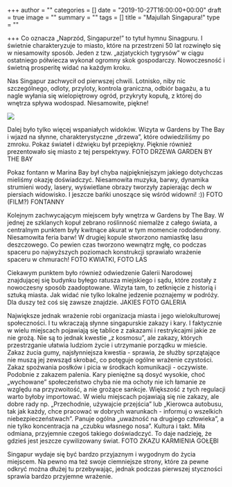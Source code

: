 +++
author = ""
categories = []
date = "2019-10-27T16:00:00+00:00"
draft = true
image = ""
summary = ""
tags = []
title = "Majullah Singapura!"
type = ""

+++
Co oznacza „Naprzód, Singapurze!” to tytuł hymnu Sinagpuru. I świetnie charakteryzuje to miasto, które na przestrzeni 50 lat rozwinęło się w niesamowity sposób. Jeden z tzw. „azjatyckich tygrysów” w ciągu ostatniego półwiecza wykonał ogromny skok gospodarczy. Nowoczesność i świetną prosperitę widać na każdym kroku.

Nas Singapur zachwycił od pierwszej chwili. Lotnisko, niby nic szczególnego, odloty, przyloty, kontrola graniczna, odbiór bagażu, a tu nagle wyłania się wielopiętrowy ogród, przykryty kopułą, z której do wnętrza spływa wodospad. Niesamowite, piękne! 

![](/uploads/20191020_160704-1.jpg)

Dalej było tylko więcej wspaniałych widoków. Wizyta w Gardens by The Bay i wjazd na słynne, charakterystyczne „drzewa”, które odwiedziliśmy po zmroku. Pokaz świateł i dźwięku był przepiękny. Pięknie również prezentowało się miasto z tej perspektywy. FOTO DRZEWA GARDEN BY THE BAY

Pokaz fontann w Marina Bay był chyba najpiękniejszym jakiego dotychczas mieliśmy okazję doświadczyć. Niesamowita muzyka, barwy, dynamika strumieni wody, lasery, wyświetlane obrazy tworzyły zapierając dech w piersiach widowisko. I jeszcze bańki unoszące się wśród widowni! :)) FOTO (FILM?) FONTANNY

Kolejnym zachwycającym miejscem były wnętrza w Gardens by The Bay. W jednej ze szklanych kopuł zebrano roślinność niemalże z całego świata, a centralnym punktem były kwitnące akurat w tym momencie rododendrony. Niesamowita feria barw! W drugiej kopule stworzono namiastkę lasu deszczowego. Co pewien czas tworzono wewnątrz mgłę, co podczas spaceru po najwyższych poziomach konstrukcji sprawiało wrażenie spaceru w chmurach! FOTO KWIATKI, FOTO LAS

Ciekawym punktem było również odwiedzenie Galerii Narodowej znajdującej się budynku byłego ratusza miejskiego i sądu, które zostały z nowoczesny sposób zaadoptowane. Wizyta tam, to zetknięcie z historią i sztuką miasta. Jak widać nie tylko lokalne jedzenie poznajemy w podróży. Dla duszy też coś się zawsze znajdzie. JAKIES FOTO GALERIA

Największe jednak wrażenie robi organizacja miasta i jego wielokulturowej społeczności. I tu wkraczają słynne singapurskie zakazy i kary. I faktycznie w wielu miejscach pojawiają się tablice z zakazami i restrykcajmi jakie ze nie grożą. Nie są to jednak kwestie „z kosmosu”, ale zakazy, których przestrzganie ułatwia ludziom życie i utrzymanie porządku w mieście. Zakaz żucia gumy, najsłynniejsza kwestia - sprawia, że służby sprzątające nie muszą jej zewsząd skrobać, co potęguje ogólne wrażenie czystości. Zakaz spożwania posłków i picia w środkach komunikacji - oczywiste. Podobnie z zakazem palenia. Kary pieniężne są dosyć wysokie, choć „wychowane” społeczeństwo chyba nie ma ochoty nie ich łamanie ze względu na przyzwoitość, a nie grożące sankcje. Większość z tych regulacji warto byłoby importować. W wielu miejscach pojawiają się nie zakazy, ale dobre rady np. „Przechodnie, używajcie przejścia” lub „Kierowca autobusu, tak jak każdy, chce pracować w dobrych warunkach - informuj o wszelkich niebezpieczeństwach”.  Panuje ogólna „uważność na drugiego człowieka”, a nie tylko koncentracja na „czubku własnego nosa”. Kultura i takt. Miła odmiana, przyjemnie czegoś takiego doświadczyć. To daje nadzieję, że gdzieś jest jeszcze cywilizowany świat.  FOTO ZKAZU KARMIENIA GOŁĘBI

Singapur wydaje się być bardzo przyjaznym i wygodnym do życia miejscem. Na pewno  ma też swoje ciemniejsze strony, które za pewne odkryć można dłużej tu przebywając, jednak podczas pierwszej styczności sprawia bardzo przyjemne wrażenie. 